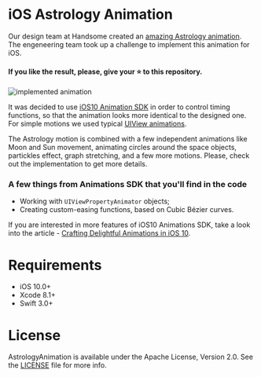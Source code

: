 # iOS Astrology Animation

Our design team at Handsome created an [amazing Astrology animation](https://dribbble.com/shots/2299696-Astrology-Mobile-App-Animation). 
The engeneering team took up a challenge to implement this animation for iOS.

#### If you like the result, please, give your :star: to this repository.

![implemented animation](https://user-images.githubusercontent.com/2081318/28152290-742aa086-67c1-11e7-8e58-1cbf75dceaa3.gif)

It was decided to use [iOS10 Animation SDK](https://developer.apple.com/reference/uikit/uiviewanimating) in order to control timing functions, so that the animation looks more identical to the designed one. For simple motions we used typical [UIView animations](https://developer.apple.com/documentation/uikit/uiview/1622515-animatewithduration).

The Astrology motion is combined with a few independent animations like Moon and Sun movement, animating circles around the space objects, partickles effect, graph stretching, and a few more motions. Please, check out the implementation to get more details.

### A few things from Animations SDK that you'll find in the code

- Working with `UIViewPropertyAnimator` objects;
- Creating custom-easing functions, based on Cubic Bézier curves.


If you are interested in more features of iOS10 Animations SDK, take a look into the article - [Crafting Delightful Animations in iOS 10](http://handsome.is/crafting-delightful-animations-in-ios-10/).

# Requirements
- iOS 10.0+
- Xcode 8.1+
- Swift 3.0+

# License
AstrologyAnimation is available under the Apache License, Version 2.0. See the [LICENSE](./LICENSE) file for more info.
